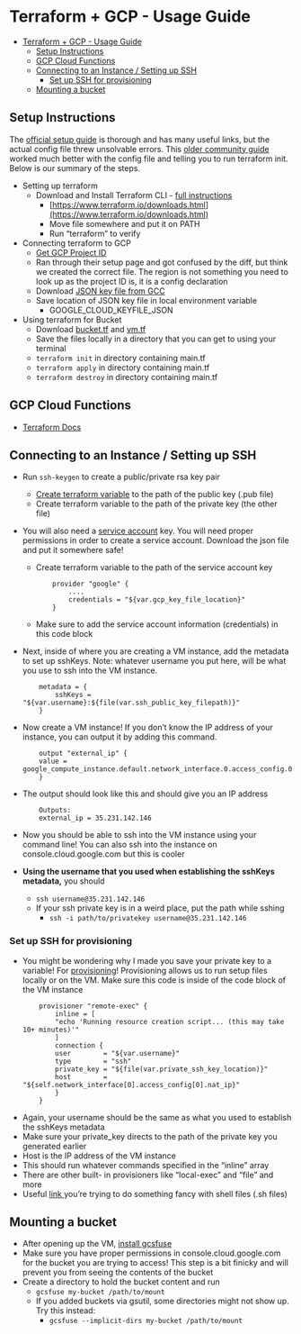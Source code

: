 # Terraform + GCP  - Usage Guide

- [Terraform + GCP  - Usage Guide](#terraform--gcp---usage-guide)
  - [Setup Instructions](#setup-instructions)
  - [GCP Cloud Functions](#gcp-cloud-functions)
  - [Connecting to an Instance / Setting up SSH](#connecting-to-an-instance--setting-up-ssh)
    - [Set up SSH for provisioning](#set-up-ssh-for-provisioning)
  - [Mounting a bucket](#mounting-a-bucket)

## Setup Instructions

The [official setup guide](https://www.terraform.io/docs/providers/google/guides/getting_started.html) is thorough and has many useful links, but the actual config file threw unsolvable errors. This [older community guide](https://cloud.google.com/community/tutorials/getting-started-on-gcp-with-terraform) worked much better with the config file and telling you to run terraform init. Below is our summary of the steps. 

*   Setting up terraform
    *   Download and Install Terraform CLI - [full instructions](https://learn.hashicorp.com/terraform/getting-started/install.html)
        *   [https://www.terraform.io/downloads.html](https://www.terraform.io/downloads.html) 
        *   Move file somewhere and put it on PATH
        *   Run “terraform” to verify
*   Connecting terraform to GCP
    *   [Get GCP Project ID](https://cloud.google.com/resource-manager/docs/creating-managing-projects)
    *   Ran through their setup page and got confused by the diff, but think we created the correct file. The region is not something you need to look up as the project ID is, it is a config declaration
    *   Download [JSON key file from GCC](https://console.cloud.google.com/apis/credentials/serviceaccountkey?project=test-bridge-project&folder&organizationId=795788308688)
    *   Save location of JSON key file in local environment variable
        *   GOOGLE_CLOUD_KEYFILE_JSON
*   Using terraform for Bucket
    *   Download [bucket.tf](https://drive.google.com/a/mit.edu/file/d/1uKu4vPl5I4HHxjdT8hGpQ-qgomVdZdR8/view?usp=sharing) and [vm.tf](https://drive.google.com/a/mit.edu/file/d/1GngorrHUs0CAK3ga38f8WmZwydRsGFug/view?usp=sharing)
    *   Save the files locally in a directory that you can get to using your terminal
    *   `terraform init` in directory containing main.tf
    *   `terraform apply` in directory containing main.tf
    *   `terraform destroy` in directory containing main.tf


## GCP Cloud Functions

*   [Terraform Docs](https://www.terraform.io/docs/providers/google/r/cloudfunctions_function.html)

## Connecting to an Instance / Setting up SSH

*   Run `ssh-keygen` to create a public/private rsa key pair
    *   [Create terraform variable](https://www.terraform.io/docs/configuration/variables.html#variable-definitions-tfvars-files) to the path of the public key (.pub file)
    *   Create terraform variable to the path of the private key (the other file)
*   You will also need a [service account](https://cloud.google.com/iam/docs/creating-managing-service-accounts) key. You will need proper permissions in order to create a service account. Download the json file and put it somewhere safe! 
    *   Create terraform variable to the path of the service account key <br> 
        ``` 
            provider "google" {
                ....
                credentials = "${var.gcp_key_file_location}"
            }
        ``` 
    *   Make sure to add the service account information (credentials) in this code block
*   Next, inside of where you are creating a VM instance, add the metadata to set up sshKeys. Note: whatever username you put here, will be what you use to ssh into the VM instance. <br>
    ```
        metadata = {
            sshKeys = "${var.username}:${file(var.ssh_public_key_filepath)}"
        }
    ```
*   Now create a VM instance! If you don’t know the IP address of your instance, you can output it by adding this command. <br>
    ```
        output "external_ip" {
        value =  google_compute_instance.default.network_interface.0.access_config.0.nat_ip
        }
    ```
*   The output should look like this and should give you an IP address <br>
    ```
        Outputs:
        external_ip = 35.231.142.146
    ```

*   Now you should be able to ssh into the VM instance using your command line! You can also ssh into the instance on console.cloud.google.com but this is cooler
*   **Using the username that you used when establishing the sshKeys metadata,** you should
    *   `ssh username@35.231.142.146`
    *   If your ssh private key is in a weird place, put the path while sshing
        *   `ssh -i path/to/privatekey username@35.231.142.146`


### Set up SSH for provisioning

*   You might be wondering why I made you save your private key to a variable! For [provisioning](https://www.terraform.io/docs/provisioners/index.html)! Provisioning allows us to run setup files locally or on the VM. Make sure this code is inside of the code block of the VM instance <br>
    ```
        provisioner "remote-exec" {
            inline = [
            "echo 'Running resource creation script... (this may take 10+ minutes)'"
            ]
            connection {
            user        = "${var.username}"
            type        = "ssh"
            private_key = "${file(var.private_ssh_key_location)}"
            host        = "${self.network_interface[0].access_config[0].nat_ip}"
            }
        }
    ```
*   Again, your username should be the same as what you used to establish the sshKeys metadata
*   Make sure your private_key directs to the path of the private key you generated earlier
*   Host is the IP address of the VM instance 
*   This should run whatever commands specified in the “inline” array
*   There are other built- in provisioners like “local-exec” and “file” and more
*   Useful [link ](https://www.terraform.io/docs/provisioners/remote-exec.html#script-arguments)you’re trying to do something fancy with shell files (.sh files)


## Mounting a bucket

*   After opening up the VM, [install gcsfuse](https://github.com/GoogleCloudPlatform/gcsfuse/blob/master/docs/installing.md#ubuntu-and-debian-latest-releases)
*   Make sure you have proper permissions in console.cloud.google.com for the bucket you are trying to access! This step is a bit finicky and will prevent you from seeing the contents of the bucket
*   Create a directory to hold the bucket content and run 
    *   `gcsfuse my-bucket /path/to/mount`
    *   If you added buckets via gsutil, some directories might not show up. Try this instead: 
        *   `gcsfuse --implicit-dirs my-bucket /path/to/mount`
